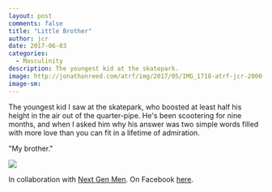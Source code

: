 ```yaml
---
layout: post
comments: false
title: "Little Brother"
author: jcr
date: 2017-06-03
categories:
  - Masculinity
description: The youngest kid at the skatepark.
image: http://jonathonreed.com/atrf/img/2017/05/IMG_1718-atrf-jcr-2000-web.jpg
image-sm:
---
```


The youngest kid I saw at the skatepark, who boosted at least half his height in the air out of the quarter-pipe. He's been scootering for nine months, and when I asked him why his answer was two simple words filled with more love than you can fit in a lifetime of admiration.

"My brother."

<img src="http://jonathonreed.com/atrf/img/2017/05/IMG_1714-atrf-jcr-2000-web.jpg">

In collaboration with <a href="http://nextgenmen.ca" target="blank">Next Gen Men</a>. On Facebook <a href="https://www.facebook.com/chairsandtablesorg/photos/a.440181209457967.1073741828.258601667615923/953099098166173/?type=3" target="blank">here</a>.